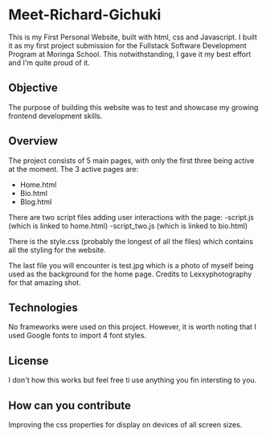 # Meet-Richard-Gichuki
This is my First Personal Website, built with html, css and Javascript.
I built it as my first project submission for the Fullstack Software Development Program at Moringa School. This notwithstanding, I gave it my best effort and I'm quite proud of it.

## Objective
The purpose of building this website was to test and showcase my growing frontend development skills.

## Overview
The project consists of 5 main pages, with only the first three being active at the moment.
The 3 active pages are:
- Home.html
- Bio.html
- Blog.html

There are two script files adding user interactions with the page:
-script.js (which is linked to home.html)
-script_two.js (which is linked to bio.html)

There is the style.css (probably the longest of all the files) which contains all the styling for the website.

The last file you will encounter is test.jpg which is a photo of myself being used as the background for the home page. Credits to Lexxyphotography for that amazing shot.

## Technologies
No frameworks were used on this project. However, it is worth noting that I used Google fonts to import 4 font styles.

## License
I don't how this works but feel free ti use anything you fin intersting to you.

## How can you contribute
Improving the css properties for display on devices of all screen sizes.
